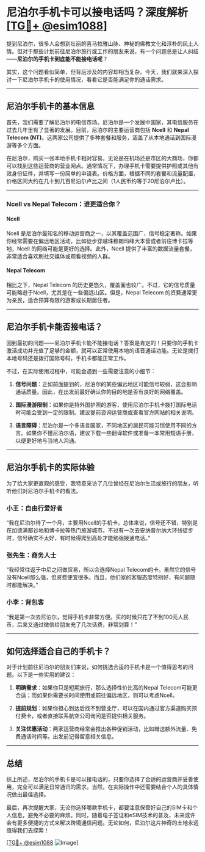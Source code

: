 # 尼泊尔手机卡可以接电话吗？深度解析[[TG💪+ @esim1088](https://t.me/s/esim1088)]

提到尼泊尔，很多人会想到壮丽的喜马拉雅山脉、神秘的佛教文化和淳朴的风土人情。但对于那些计划前往尼泊尔旅行或工作的朋友来说，有一个问题总是让人纠结——**尼泊尔的手机卡到底能不能接电话呢**？

其实，这个问题看似简单，但背后涉及的内容却相当复杂。今天，我们就来深入探讨一下尼泊尔手机卡的使用情况，看看它是否能满足你的通话需求。

---

## 尼泊尔手机卡的基本信息

首先，我们需要了解尼泊尔的电信市场。尼泊尔是一个发展中国家，其电信服务在过去几年里有了显著的发展。目前，尼泊尔的主要运营商包括 **Ncell** 和 **Nepal Telecom (NT)**。这两家公司提供了多种套餐和服务，涵盖了从本地通话到国际漫游等多个方面。

在尼泊尔，购买一张本地手机卡相对容易。无论是在机场还是市区的大商场，你都可以找到这些运营商的营业网点。通常情况下，办理手机卡需要提供护照或其他有效身份证件，并填写一份简单的申请表。价格方面，根据不同的套餐和流量配置，价格区间大约在几十到几百尼泊尔卢比之间（1人民币约等于20尼泊尔卢比）。

---

### **Ncell vs Nepal Telecom：谁更适合你？**

#### Ncell
Ncell 是尼泊尔最知名的移动运营商之一，以其覆盖范围广、信号稳定著称。如果你经常需要在偏远地区活动，比如徒步穿越珠穆朗玛峰大本营或者前往博卡拉等地，Ncell 的网络可能是更好的选择。此外，Ncell 提供了丰富的数据流量套餐，非常适合喜欢刷社交媒体或观看视频的人群。

#### Nepal Telecom
相比之下，Nepal Telecom 的历史更悠久，覆盖面也较广。不过，它的信号质量可能略逊于Ncell，尤其是在一些偏远山区。但是，Nepal Telecom 的资费通常更为亲民，适合预算有限的游客或长期居住者。

---

## 尼泊尔手机卡能否接电话？

回到最初的问题——尼泊尔手机卡能不能接电话？答案是肯定的！只要你的手机卡激活成功并充值了足够的金额，就可以正常使用本地的语音通话功能。无论是拨打本地号码还是拨打国际号码，手机卡都能正常工作。

不过，在实际使用过程中，可能会遇到一些需要注意的小细节：

1. **信号问题**：正如前面提到的，尼泊尔的某些偏远地区可能信号较弱，这会影响通话质量。因此，在出发前最好确认你的目的地是否有良好的网络覆盖。
   
2. **国际漫游限制**：如果你是持外国护照的游客，使用尼泊尔手机卡拨打国际电话时可能会受到一定的限制。建议提前咨询运营商或查看官方网站的相关说明。

3. **语言障碍**：尼泊尔是一个多语言国家，不同地区的居民可能习惯使用不同的方言。如果你不懂尼泊尔语，建议下载一些翻译软件或准备一本常用短语手册，以便更好地与当地人沟通。

---

## 尼泊尔手机卡的实际体验

为了给大家更直观的感受，我特意采访了几位曾经在尼泊尔生活或旅行的朋友，听听他们对尼泊尔手机卡的看法。

### 小王：自由行爱好者
“我在尼泊尔待了一个月，主要用Ncell的手机卡。总体来说，信号还不错，特别是在加德满都谷地和博卡拉等热门旅游城市。不过有一次去安纳普尔纳大环线徒步时，信号确实不太好，有时候得爬到高处才能勉强拨通电话。”

### 张先生：商务人士
“我经常往返于中尼之间做贸易，所以会选择Nepal Telecom的卡。虽然它的信号没有Ncell那么强，但资费便宜很多。而且，他们家的客服态度特别好，有问题随时都能解决。”

### 小李：背包客
“我是第一次去尼泊尔，觉得手机卡非常方便。买的时候只花了不到100元人民币，后来又通过微信给朋友充了几次话费，非常划算！”

---

## 如何选择适合自己的手机卡？

对于计划前往尼泊尔的朋友们来说，如何挑选合适的手机卡是一个值得思考的问题。以下是一些实用的建议：

1. **明确需求**：如果你只是短期旅行，那么选择性价比高的Nepal Telecom可能更合适；而如果你需要长时间使用或前往偏远地区，则可以考虑Ncell。

2. **提前规划**：如果你担心到达后找不到营业厅，可以在国内通过官方渠道购买预付费卡，或者直接联系航空公司询问是否提供相关服务。

3. **关注优惠活动**：两家运营商经常会推出各种促销活动，比如赠送额外流量、免费通话时间等。出发前记得留意相关信息。

---

## 总结

综上所述，尼泊尔的手机卡是可以接电话的，只要你选择了合适的运营商并妥善使用，完全可以满足日常通讯的需求。当然，在实际操作中还需要结合个人的具体情况做出最佳选择。

最后，再次提醒大家，无论你选择哪款手机卡，都要注意保管好自己的SIM卡和个人信息，避免不必要的麻烦。同时，随着电子签证和eSIM技术的普及，未来或许会有更多便捷的方式来解决跨境通信问题。无论如何，尼泊尔这片神奇的土地永远值得我们去探索！

[[TG💪+ @esim1088](https://t.me/s/esim1088) ![Image](https://i.postimg.cc/4NQfJmqS/Snipaste-2025-05-13-00-14-12.png)]